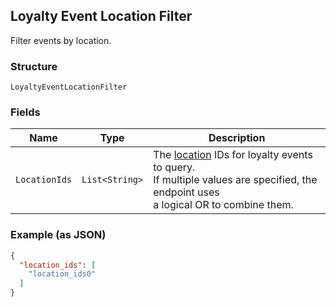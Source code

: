 ## Loyalty Event Location Filter

Filter events by location.

### Structure

`LoyaltyEventLocationFilter`

### Fields

| Name | Type | Description |
|  --- | --- | --- |
| `LocationIds` | `List<String>` | The [location](#type-Location) IDs for loyalty events to query.<br>If multiple values are specified, the endpoint uses <br>a logical OR to combine them. |

### Example (as JSON)

```json
{
  "location_ids": [
    "location_ids0"
  ]
}
```

